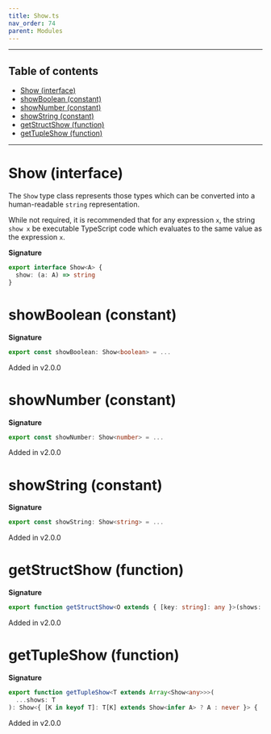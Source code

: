 ```yaml
---
title: Show.ts
nav_order: 74
parent: Modules
---
```


---

<h2 class="text-delta">Table of contents</h2>

- [Show (interface)](#show-interface)
- [showBoolean (constant)](#showboolean-constant)
- [showNumber (constant)](#shownumber-constant)
- [showString (constant)](#showstring-constant)
- [getStructShow (function)](#getstructshow-function)
- [getTupleShow (function)](#gettupleshow-function)

---

# Show (interface)

The `Show` type class represents those types which can be converted into
a human-readable `string` representation.

While not required, it is recommended that for any expression `x`, the
string `show x` be executable TypeScript code which evaluates to the same
value as the expression `x`.

**Signature**

```ts
export interface Show<A> {
  show: (a: A) => string
}
```

# showBoolean (constant)

**Signature**

```ts
export const showBoolean: Show<boolean> = ...
```

Added in v2.0.0

# showNumber (constant)

**Signature**

```ts
export const showNumber: Show<number> = ...
```

Added in v2.0.0

# showString (constant)

**Signature**

```ts
export const showString: Show<string> = ...
```

Added in v2.0.0

# getStructShow (function)

**Signature**

```ts
export function getStructShow<O extends { [key: string]: any }>(shows: { [K in keyof O]: Show<O[K]> }): Show<O> { ... }
```

Added in v2.0.0

# getTupleShow (function)

**Signature**

```ts
export function getTupleShow<T extends Array<Show<any>>>(
  ...shows: T
): Show<{ [K in keyof T]: T[K] extends Show<infer A> ? A : never }> { ... }
```

Added in v2.0.0
